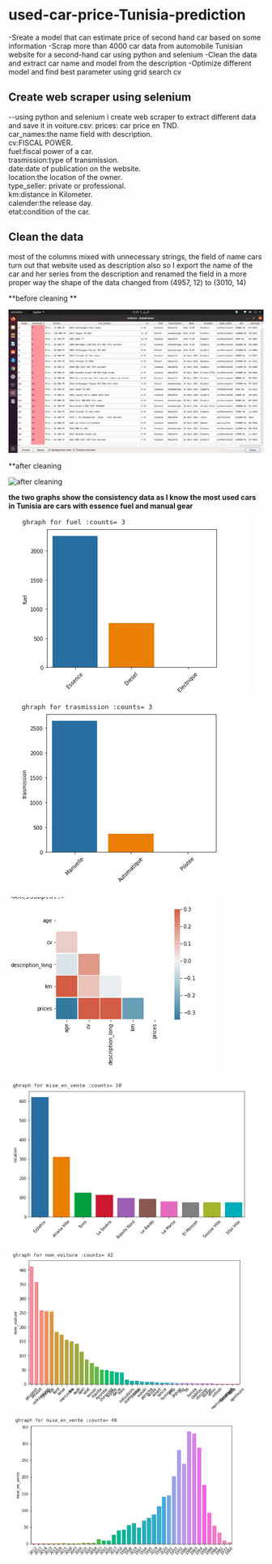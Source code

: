 # used-car-price-Tunisia-prediction
-Sreate a model that can estimate price of second hand car based on some information 
-Scrap more than 4000 car data from automobile Tunisian website for a second-hand car using python and selenium
-Clean the data and extract car name and model from the description
-Optimize different model and find best parameter using grid search cv
## Create web scraper using selenium
--using python and selenium i create web scraper to extract different data and save it in voiture.csv:
prices: car price en TND.<br>
car_names:the name field with description.<br>
cv:FISCAL POWER.<br>
fuel:fiscal power of a car.<br>
trasmission:type of transmission.<br>
date:date of publication on the website.<br>
location:the location of the owner.<br>
type_seller: private or professional.<br>
km:distance in Kilometer.<br>
calender:the release day.<br>
etat:condition of the car.<br>
## Clean the data
most of the columns mixed with unnecessary strings, the field of name cars turn out that website used as description also so I export the name of the car and her series from the description and renamed the field in a more proper way
the shape of the data changed from (4957, 12) to  (3010, 14)<br>

**before cleaning **<br>

![befor cleaning](https://github.com/Marwen-93/voiture_occasion/blob/master/voiture.png)<br>

**after cleaning<br>

![after cleaning](https://github.com/Marwen-93/used-car-price-Tunisia-prediction/blob/main/data_leaned.png)<br>

**the two graphs show the consistency data as I know the most used cars in Tunisia are cars with essence fuel and manual gear**<br>

![Fuel](https://github.com/Marwen-93/voiture_occasion/blob/master/photo/fuel.png)<br>
![Transmission](https://github.com/Marwen-93/voiture_occasion/blob/master/photo/transmission.png)<br>


![corrolation](https://github.com/Marwen-93/voiture_occasion/blob/master/photo/correl.png)<br>





![location](https://github.com/Marwen-93/voiture_occasion/blob/master/photo/locatin_vente.png)<br>


![cars name](https://github.com/Marwen-93/voiture_occasion/blob/master/photo/nom_voiture.png)<br>


![year ](https://github.com/Marwen-93/voiture_occasion/blob/master/photo/mise_vente.png)<br>




